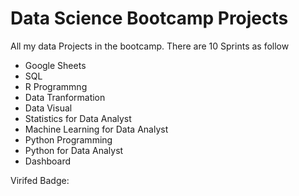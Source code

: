 # Data Science Bootcamp Projects

All my data Projects in the bootcamp. There are 10 Sprints as follow

- Google Sheets
- SQL
- R Programmng
- Data Tranformation
- Data Visual
- Statistics for Data Analyst
- Machine Learning for Data Analyst
- Python Programming
- Python for Data Analyst
- Dashboard

Virifed Badge: 

